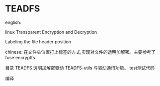 # TEADFS

english:

linux  Transparent Encryption and Decryption

Labeling the file header position


chinese:
在文件头位置打上标签的方式,实现对文件的透明加解密。主要参考了fuse encryptfs

目录
TEADFS 透明加解密驱动
TEADFS-utils 与驱动通讯功能。
test测试代码

编译